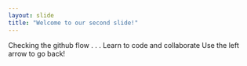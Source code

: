 ```yaml
---
layout: slide
title: "Welcome to our second slide!"
---
```

Checking the github flow . . . Learn to code and collaborate
Use the left arrow to go back!
